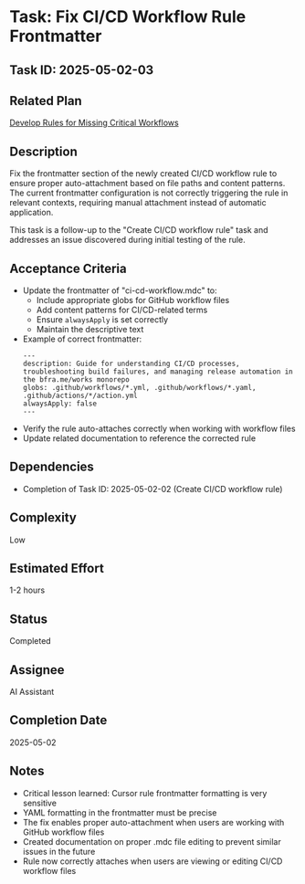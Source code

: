 # Task: Fix CI/CD Workflow Rule Frontmatter

## Task ID: 2025-05-02-03

## Related Plan

[Develop Rules for Missing Critical Workflows](../../plans/develop-missing-workflow-rules.md)

## Description

Fix the frontmatter section of the newly created CI/CD workflow rule to ensure proper auto-attachment based on file paths and content patterns. The current frontmatter configuration is not correctly triggering the rule in relevant contexts, requiring manual attachment instead of automatic application.

This task is a follow-up to the "Create CI/CD workflow rule" task and addresses an issue discovered during initial testing of the rule.

## Acceptance Criteria

- Update the frontmatter of "ci-cd-workflow.mdc" to:
  - Include appropriate globs for GitHub workflow files
  - Add content patterns for CI/CD-related terms
  - Ensure `alwaysApply` is set correctly
  - Maintain the descriptive text
- Example of correct frontmatter:
  ```
  ---
  description: Guide for understanding CI/CD processes, troubleshooting build failures, and managing release automation in the bfra.me/works monorepo
  globs: .github/workflows/*.yml, .github/workflows/*.yaml, .github/actions/*/action.yml
  alwaysApply: false
  ---
  ```
- Verify the rule auto-attaches correctly when working with workflow files
- Update related documentation to reference the corrected rule

## Dependencies

- Completion of Task ID: 2025-05-02-02 (Create CI/CD workflow rule)

## Complexity

Low

## Estimated Effort

1-2 hours

## Status

Completed

## Assignee

AI Assistant

## Completion Date

2025-05-02

## Notes

- Critical lesson learned: Cursor rule frontmatter formatting is very sensitive
- YAML formatting in the frontmatter must be precise
- The fix enables proper auto-attachment when users are working with GitHub workflow files
- Created documentation on proper .mdc file editing to prevent similar issues in the future
- Rule now correctly attaches when users are viewing or editing CI/CD workflow files
